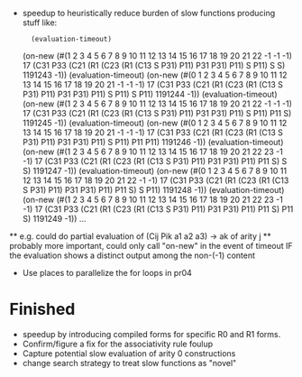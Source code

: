 * speedup to heuristically reduce burden of slow functions producing stuff like:

        (evaluation-timeout)
	(on-new (#(1 2 3 4 5 6 7 8 9 10 11 12 13 14 15 16 17 18 19 20 21 22 -1 -1 -1) 17 (C31 P33 (C21 (R1 (C23 (R1 (C13 S P31) P11) P31 P31) P11) S P11) S S) 1191243 -1))
	(evaluation-timeout)
	(on-new (#(0 1 2 3 4 5 6 7 8 9 10 11 12 13 14 15 16 17 18 19 20 21 -1 -1 -1) 17 (C31 P33 (C21 (R1 (C23 (R1 (C13 S P31) P11) P31 P31) P11) S P11) S P11) 1191244 -1))
	(evaluation-timeout)
	(on-new (#(1 2 3 4 5 6 7 8 9 10 11 12 13 14 15 16 17 18 19 20 21 22 -1 -1 -1) 17 (C31 P33 (C21 (R1 (C23 (R1 (C13 S P31) P11) P31 P31) P11) S P11) P11 S) 1191245 -1))
	(evaluation-timeout)
	(on-new (#(0 1 2 3 4 5 6 7 8 9 10 11 12 13 14 15 16 17 18 19 20 21 -1 -1 -1) 17 (C31 P33 (C21 (R1 (C23 (R1 (C13 S P31) P11) P31 P31) P11) S P11) P11 P11) 1191246 -1))
	(evaluation-timeout)
	(on-new (#(1 2 3 4 5 6 7 8 9 10 11 12 13 14 15 16 17 18 19 20 21 22 23 -1 -1) 17 (C31 P33 (C21 (R1 (C23 (R1 (C13 S P31) P11) P31 P31) P11) P11 S) S S) 1191247 -1))
	(evaluation-timeout)
	(on-new (#(0 1 2 3 4 5 6 7 8 9 10 11 12 13 14 15 16 17 18 19 20 21 22 -1 -1) 17 (C31 P33 (C21 (R1 (C23 (R1 (C13 S P31) P11) P31 P31) P11) P11 S) S P11) 1191248 -1))
	(evaluation-timeout)
	(on-new (#(1 2 3 4 5 6 7 8 9 10 11 12 13 14 15 16 17 18 19 20 21 22 23 -1 -1) 17 (C31 P33 (C21 (R1 (C23 (R1 (C13 S P31) P11) P31 P31) P11) P11 S) P11 S) 1191249 -1))
	...

** e.g. could do partial evaluation of (Cij Pik a1 a2 a3) -> ak of arity j
** probably more important, could only call "on-new" in the event of timeout IF the evaluation shows a distinct output among the non-(-1) content

* Use places to parallelize the for loops in pr04

Finished
========
* speedup by introducing compiled forms for specific R0 and R1 forms.
* Confirm/figure a fix for the associativity rule foulup
* Capture potential slow evaluation of arity 0 constructions
* change search strategy to treat slow functions as "novel"
